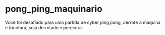 # pong_ping_maquinario
Você foi desafiado para uma partida de cyber ping pong, derrote a maquina e triunfara, seja derrotado e perecera
